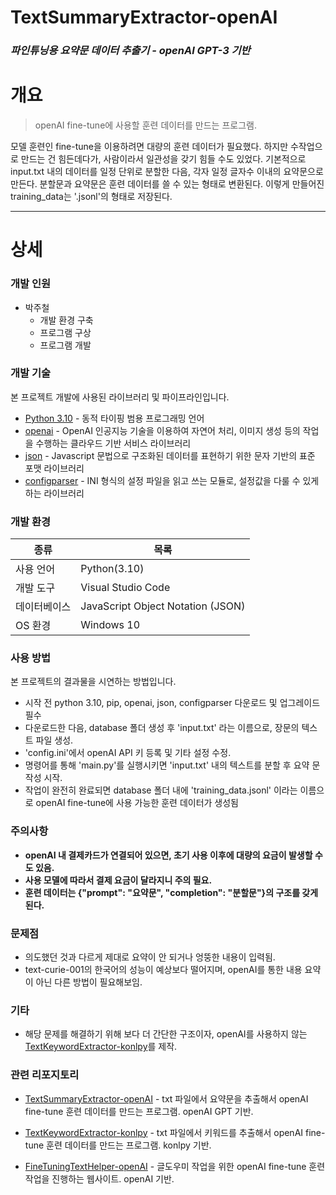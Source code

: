 # TextSummaryExtractor-openAI
### _파인튜닝용 요약문 데이터 추출기 - openAI GPT-3 기반_

# 개요
>openAI fine-tune에 사용할 훈련 데이터를 만드는 프로그램.

모델 훈련인 fine-tune을 이용하려면 대량의 훈련 데이터가 필요했다. 하지만 수작업으로 만드는 건 힘든데다가, 사람이라서 일관성을 갖기 힘들 수도 있었다. 기본적으로 input.txt 내의 데이터를 일정 단위로 분할한 다음, 각자 일정 글자수 이내의 요약문으로 만든다. 분할문과 요약문은 훈련 데이터를 쓸 수 있는 형태로 변환된다. 이렇게 만들어진 training_data는 '.jsonl'의 형태로 저장된다.
***

# 상세
### 개발 인원
 - 박주철
   - 개발 환경 구축
   - 프로그램 구상
   - 프로그램 개발

### 개발 기술
본 프로젝트 개발에 사용된 라이브러리 및 파이프라인입니다.
- [Python 3.10] - 동적 타이핑 범용 프로그래밍 언어
- [openai] - OpenAI 인공지능 기술을 이용하여 자연어 처리, 이미지 생성 등의 작업을 수행하는 클라우드 기반 서비스 라이브러리
- [json] - Javascript 문법으로 구조화된 데이터를 표현하기 위한 문자 기반의 표준 포맷 라이브러리
- [configparser] - INI 형식의 설정 파일을 읽고 쓰는 모듈로, 설정값을 다룰 수 있게 하는 라이브러리

### 개발 환경
| 종류 | 목록 |
| ------ | ------ |
| 사용 언어 | Python(3.10) |
| 개발 도구 | Visual Studio Code |
| 데이터베이스 | JavaScript Object Notation (JSON) |
| OS 환경 | Windows 10 |

### 사용 방법
본 프로젝트의 결과물을 시연하는 방법입니다.
- 시작 전 python 3.10, pip, openai, json, configparser 다운로드 및 업그레이드 필수
- 다운로드한 다음, database 폴더 생성 후 'input.txt' 라는 이름으로, 장문의 텍스트 파일 생성.
- 'config.ini'에서 openAI API 키 등록 및 기타 설정 수정.
- 명령어를 통해 'main.py'를 실행시키면 'input.txt' 내의 텍스트를 분할 후 요약 문 작성 시작.
- 작업이 완전히 완료되면 database 폴더 내에 'training_data.jsonl' 이라는 이름으로 openAI fine-tune에 사용 가능한 훈련 데이터가 생성됨

### 주의사항
- **openAI 내 결제카드가 연결되어 있으면, 초기 사용 이후에 대량의 요금이 발생할 수도 있음.**
- **사용 모델에 따라서 결제 요금이 달라지니 주의 필요.**
- **훈련 데이터는 {"prompt": "요약문", "completion": "분할문"}의 구조를 갖게 된다.**

### 문제점
- 의도했던 것과 다르게 제대로 요약이 안 되거나 엉뚱한 내용이 입력됨.
- text-curie-001의 한국어의 성능이 예상보다 떨어지며, openAI를 통한 내용 요약이 아닌 다른 방법이 필요해보임.

### 기타
- 해당 문제를 해결하기 위해 보다 더 간단한 구조이자, openAI를 사용하지 않는 [TextKeywordExtractor-konlpy]를 제작.

### 관련 리포지토리
- [TextSummaryExtractor-openAI] - txt 파일에서 요약문을 추출해서 openAI fine-tune 훈련 데이터를 만드는 프로그램. openAI GPT 기반.
- [TextKeywordExtractor-konlpy] - txt 파일에서 키워드를 추출해서 openAI fine-tune 훈련 데이터를 만드는 프로그램. konlpy 기반.
- [FineTuningTextHelper-openAI] - 글도우미 작업을 위한 openAI fine-tune 훈련 작업을 진행하는 웹사이트. openAI 기반.

   [TextSummaryExtractor-openAI]: <https://github.com/valur628/TextSummaryExtractor-openAI>
   [TextKeywordExtractor-konlpy]: <https://github.com/valur628/TextKeywordExtractor-konlpy>
   [FineTuningTextHelper-openAI]: <https://github.com/valur628/FineTuningTextHelper-openAI>
   [Python 3.10]: <https://www.python.org/downloads/release/python-3100/>
   [openai]: <https://platform.openai.com/>
   [json]: <https://www.json.org/json-en.html>
   [configparser]: <https://docs.python.org/ko/3/library/configparser.html>
